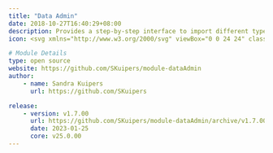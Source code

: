 ```yaml
---
title: "Data Admin"
date: 2018-10-27T16:40:29+08:00
description: Provides a step-by-step interface to import different types of data into Gibbon from csv and spreadsheet files. Also includes tools to export and cleanup data.
icon: <svg xmlns="http://www.w3.org/2000/svg" viewBox="0 0 24 24" class="w-8 icon-server"><path class="fill-current" d="M5 3h14a2 2 0 0 1 2 2v4a2 2 0 0 1-2 2H5a2 2 0 0 1-2-2V5c0-1.1.9-2 2-2zm0 10h14a2 2 0 0 1 2 2v4a2 2 0 0 1-2 2H5a2 2 0 0 1-2-2v-4c0-1.1.9-2 2-2zm2 3a1 1 0 0 0 0 2h3a1 1 0 0 0 0-2H7z"></path><rect width="5" height="2" x="6" y="6" class="fill-primary" rx="1"></rect></svg>

# Module Details
type: open source
website: https://github.com/SKuipers/module-dataAdmin
author:
    - name: Sandra Kuipers
      url: https://github.com/SKuipers

release: 
    - version: v1.7.00
      url: https://github.com/SKuipers/module-dataAdmin/archive/v1.7.00.zip
      date: 2023-01-25
      core: v25.0.00
---
```

